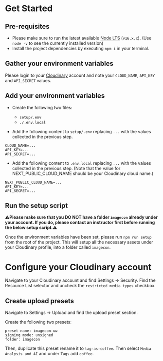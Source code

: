 # Get Started

## Pre-requisites

- Please make sure to run the latest available [Node LTS](https://nodejs.org/en/download/) (`v16.x.x`). (Use `node -v` to see the currently installed version)
- Install the project dependencies by executing `npm i` in your terminal.

## Gather your environment variables

Please login to your [Cloudinary](https://cloudinary.com/users/login) account and note your `CLOUD_NAME`, `API_KEY` and `API_SECRET` values.

## Add your environment variables

- Create the following two files:

  - `setup/.env`
  - `./.env.local`

- Add the following content to `setup/.env` replacing `...` with the values collected in the previous step.

```
CLOUD_NAME=...
API_KEY=...
API_SECRET=...
```

- Add the following content to `.env.local` replacing `...` with the values collected in the previous step. (Note that the value for NEXT_PUBLIC_CLOUD_NAME should be your Cloudinary cloud name.)

```
NEXT_PUBLIC_CLOUD_NAME=...
API_KEY=...
API_SECRET=...
```

## Run the setup script

**⚠️Please make sure that you DO NOT have a folder `imagecon` already under your account. If you do, please contact an instructor first before running the below setup script.⚠️**

Once the environment variables have been set, please run `npm run setup` from the root of the project. This will setup all the necessary assets under your Cloudinary profile, into a folder called `imagecon`.

# Configure your Cloudinary account

Navigate to your Cloudinary account and find Settings -> Security.
Find the Resource List selector and uncheck the `restricted media types` checkbox.

## Create upload presets

Navigate to Settings -> Upload and find the upload preset section.

Create the following two presets:

```
preset name: imagecon-uw
signing mode: unsigned
folder: imagecon
```

Then, duplicate this preset rename it to `tag-as-coffee`. Then select `Media Analysis and AI` and under `Tags` add `coffee`.
